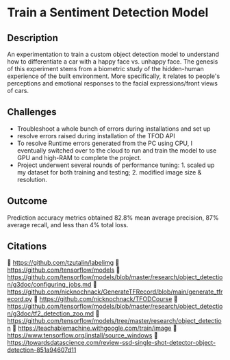 # Train a Sentiment Detection Model


## Description
An experimentation to train a custom object detection model to understand how to differentiate a car with a happy face vs. unhappy face. The genesis of this experiment stems from a biometric study of the hidden-human experience of the built environment. More specifically, it relates to people's perceptions and emotional responses to the facial expressions/front views of cars. 

## Challenges
- Troubleshoot a whole bunch of errors during installations and set up
- resolve errors raised during installation of the TFOD API
- To resolve Runtime errors generated from the PC using CPU, I eventually switched over to the cloud to run and train the model to use GPU and high-RAM to complete the project.
- Project underwent several rounds of performance tuning: 1. scaled up my dataset for both training and testing; 2. modified image size & resolution.


## Outcome
Prediction accuracy metrics obtained 82.8% mean average precision, 87% average recall, and less than 4% total loss.


## Citations
	https://github.com/tzutalin/labelimg
	https://github.com/tensorflow/models
	https://github.com/tensorflow/models/blob/master/research/object_detection/g3doc/configuring_jobs.md
	https://github.com/nicknochnack/GenerateTFRecord/blob/main/generate_tfrecord.py
	https://github.com/nicknochnack/TFODCourse
	https://github.com/tensorflow/models/blob/master/research/object_detection/g3doc/tf2_detection_zoo.md
	https://github.com/tensorflow/models/tree/master/research/object_detection
	https://teachablemachine.withgoogle.com/train/image
	https://www.tensorflow.org/install/source_windows
	https://towardsdatascience.com/review-ssd-single-shot-detector-object-detection-851a94607d11


